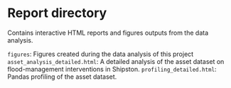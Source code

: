 # Report directory

Contains interactive HTML reports and figures outputs from the data analysis.

`figures`: Figures created during the data analysis of this project
`asset_analysis_detailed.html`: A detailed analysis of the asset dataset on flood-management interventions in Shipston.
`profiling_detailed.html`: Pandas profiling of the asset dataset.

